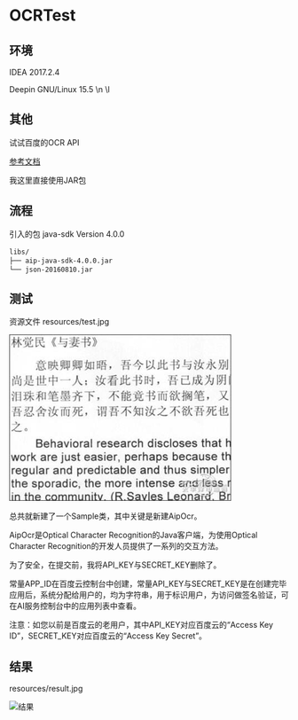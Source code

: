 # OCRTest

## 环境

IDEA 2017.2.4

Deepin GNU/Linux 15.5 \n \l

## 其他

试试百度的OCR API

[参考文档](http://ai.baidu.com/docs#/OCR-Java-SDK/top)

我这里直接使用JAR包

## 流程
引入的包 java-sdk Version 4.0.0
```
libs/
├── aip-java-sdk-4.0.0.jar
└── json-20160810.jar
```
## 测试
资源文件 resources/test.jpg

![测试](https://raw.githubusercontent.com/jahentao/OCRTest/master/resources/test.jpg)

总共就新建了一个Sample类，其中关键是新建AipOcr。

AipOcr是Optical Character Recognition的Java客户端，为使用Optical Character Recognition的开发人员提供了一系列的交互方法。

为了安全，在提交前，我将API_KEY与SECRET_KEY删除了。

常量APP_ID在百度云控制台中创建，常量API_KEY与SECRET_KEY是在创建完毕应用后，系统分配给用户的，均为字符串，用于标识用户，为访问做签名验证，可在AI服务控制台中的应用列表中查看。

注意：如您以前是百度云的老用户，其中API_KEY对应百度云的“Access Key ID”，SECRET_KEY对应百度云的“Access Key Secret”。

## 结果

resources/result.jpg

![结果](https://raw.githubusercontent.com/jahentao/OCRTest/master/resources/result.jpg)

